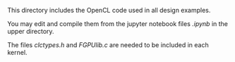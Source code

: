 This directory includes the OpenCL code used in all design examples.

You may edit and compile them from the jupyter notebook files *.ipynb* in the upper directory.

The files *clctypes.h* and *FGPUlib.c* are needed to be included in each kernel.
